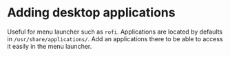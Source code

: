 # Adding desktop applications

Useful for menu launcher such as `rofi`.
Applications are located by defaults in `/usr/share/applications/`.
Add an applications there to be able to access it easily in the menu launcher.
